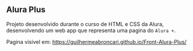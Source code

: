 ## Alura Plus

Projeto desenvolvido durante o curso de HTML e CSS da Alura, desenvolvendo um web app que representa uma pagina do `Alura +`.

Pagina visivel em: https://guilhermeabroncari.github.io/Front-Alura-Plus/
